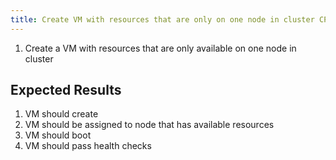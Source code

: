 ```yaml
---
title: Create VM with resources that are only on one node in cluster CPU (e2e_be)
---
```

1. Create a VM with resources that are only available on one node in cluster

## Expected Results
1. VM should create
1. VM should be assigned to node that has available resources
1. VM should boot
1. VM should pass health checks
